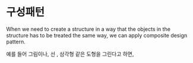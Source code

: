 # 구성패턴

When we need to create a structure in a way that the objects in the structure has to be treated the same way, we can apply composite design pattern.

예를 들어 그림이나, 선 , 삼각형 같은 도형을 그린다고 하면,
